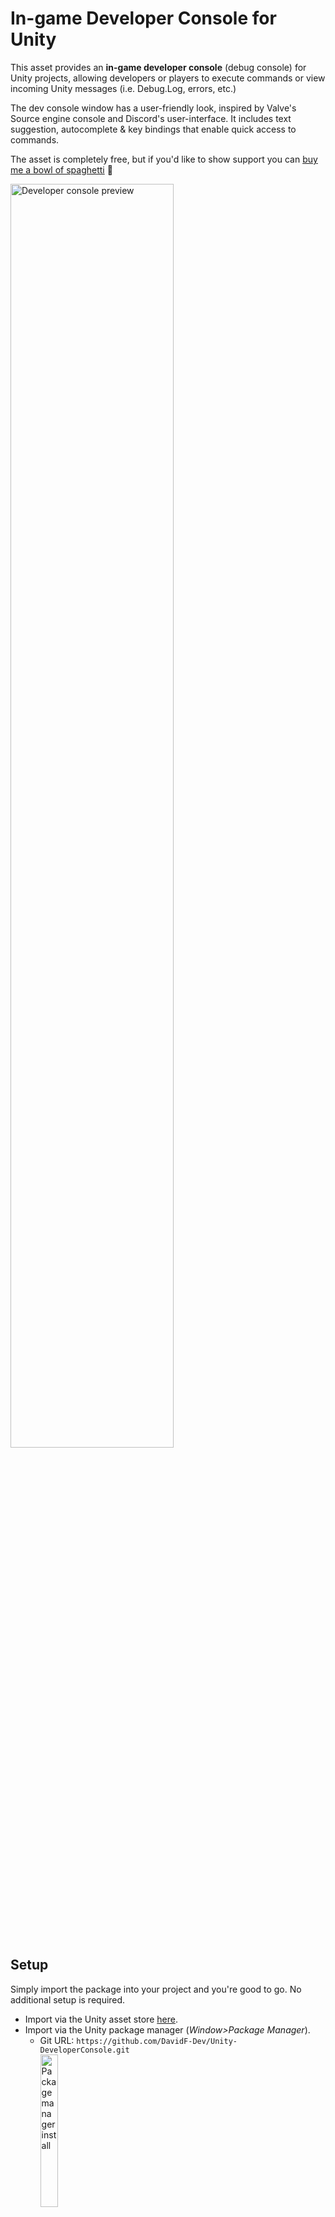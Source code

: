 # In-game Developer Console for Unity
This asset provides an <b>in-game developer console</b> (debug console) for Unity projects, allowing developers or players to execute commands or view incoming Unity messages (i.e. Debug.Log, errors, etc.)

The dev console window has a user-friendly look, inspired by Valve's Source engine console and Discord's user-interface. It includes text suggestion, autocomplete & key bindings that enable quick access to commands.

The asset is completely free, but if you'd like to show support you can [buy me a bowl of spaghetti](https://www.buymeacoffee.com/davidfdev) 🍝

<img src="/.github/preview2.gif" alt="Developer console preview" width="72%"></img>

## Setup
Simply import the package into your project and you're good to go. No additional setup is required.
- Import via the Unity asset store [here](https://u3d.as/2EE5).
- Import via the Unity package manager (<i>Window>Package Manager</i>).
  - Git URL: ``https://github.com/DavidF-Dev/Unity-DeveloperConsole.git``</br>
    <img src="/.github/install1.png" alt="Package manager install" width="25%"></src>
  - <i>Or</i> add the following line to <i>Packages/manifest.json</i>:</br>``"com.davidfdev.devconsole": "https://github.com/DavidF-Dev/Unity-DeveloperConsole.git"``
- Download directly from the [releases](https://github.com/DavidF-Dev/Unity-DeveloperConsole/releases) tab & import in Unity (<i>Assets>Import Package</i>).

## Usage
When the game is running, press tilde ``~`` to toggle the dev console window. The window has an input field along the bottom where commands can be entered. Pressing ENTER will execute the typed command.
- Use the UP / DOWN arrows to cycle through the command history or suggested commands.
- Use TAB to autocomplete a suggested command.

### Commands
Commands are in the form: <b>commandName parameter1 parameter2 ... parameterN</b>. Some commands have no parameters!

Typing "<b>commands</b>" will display a list of all available commands in the console log.</br>
Typing "<b>help print</b>" will provide helpful information about the <b>print</b> command.</br>
Typing "<b>print "Hello world!"</b>" will display the message "Hello world!" in the console log.

Text that is encased by quotation marks ``"`` will be interpreted as a single parameter.

### Scripting
The dev console can be accessed via the ``DevConsole`` static class in the ``DavidFDev.DevConsole`` namespace.
- ``Enable/DisableConsole()``: enable or disable the dev console entirely (disabled by default in release builds).
- ``Open/CloseConsole()``: open or close the dev console window.
- ``Log()``: log a message to the dev console.
- ``SetToggleKey()``: change or disable the key used to toggle the dev console window.
- ``AddCommand()``: add a custom command to the dev console database.

#### Example
```cs
using DavidFDev.DevConsole;
DevConsole.EnableConsole();
DevConsole.SetToggleKey(null);
DevConsole.Log("Hello world!");
```

### Custom commands
Custom commands can be added to the dev console by developers. They can be created in two ways:
- Use ``Command.Create()`` to initialise a new command instance, allowing for multiple parameters and aliases.
- Add the ``[DevConsoleCommand]`` attribute above a static method declaration, using the method body as the callback and arguments as command parameters.

#### Parameters
Default supported parameter types implement the [``IConvertible``](https://docs.microsoft.com/en-us/dotnet/api/system.iconvertible) interface (e.g. int, float, string, bool, etc.)</br>
Enums are also supported.</br>
Commands that use a nullable bool (``Boolean?``) parameter accept "~", "!", "null", and "toggle" - used primarily as a toggle.</br>
For example, executing "<b>showfps !</b>" will toggle showing the fps on-screen.</br></br>
To add a custom type, use ``DevConsole.AddParameterType<T>()`` (see FAQ below).

#### Example using Command.Create
```cs
DevConsole.AddCommand(Command.Create<string>(
  name: "print",
  aliases: "say,display",
  helpText: "Display a message in the dev console",
  p1: Parameter.Create(
    name: "message",
    helpText: "Message to display"
  ),
  callback: (string message) => DevConsole.Log(message)
));
```

#### Example using attribute
```cs
[DevConsoleCommand(
  name: "print",
  aliases: "say,display",
  helpText: "Display a message in the dev console",
  parameterHelpText: "Message to display"
)]
private static void Print(string message) => DevConsole.Log(message);
```

### Built-in commands
The asset provides various built-in commands.
- ``commands``: display a list of available commands.
- ``help (String)commandName``: display helpful information about the specified command.
- ``print (String)message``: display a message in the dev console log.
- ``exit``: exit the game.
- ``fullscreen (Boolean?)enabled``: query or set whether the window is fullscreen.
- ``bind (InputKey)key (String)command``: bind the specified key to execute a command, even if the dev console window is closed.
- ``showfps (Boolean?)enabled``: query or set whether to display the fps on-screen.
- ``scene_load (Int32)buildIndex``: load a scene.
- ``scene_info (Int32)sceneIndex``: display information about an active scene.
- ``obj_list``: display a hierarchical list of all game objects in the scene.
- ``obj_info (String)name``: display information about a game object.
- ``sys_info``: display information about the system.
- ``enum (String)enumName``: display all values of the specified enum.

And more...

## FAQ
<b>Q. Does the asset support the new input system?</b></br>
A. Yes, the dev console supports both the legacy and new input system. The correct input system will be chosen automatically by the asset during compilation.

<b>Q. Does the dev console work in release builds?</b></br>
A. Yes, the dev console can be used in release builds, but will need to be enabled via script: ``DevConsole.EnableConsole()``. It can be included in commercial projects as long as the [licensing conditions](https://github.com/DavidF-Dev/Unity-DeveloperConsole/blob/main/LICENSE.md) are fulfilled. Furthermore, specific commands can be set up to only work in development builds.

<b>Q. How do I add a custom parameter type?</b></br>
A. Use ``DevConsole.AddParameterType<T>()`` to enable the use of the specified type as parameters. A parser function must be provided, which converts a string into the parameter type.
```cs
DevConsole.AddParameterType<GameObject>((string input) => GameObject.Find(input));
```

<b>Q. Can I remove a built-in command?</b></br>
A. Yes, use ``DevConsole.RemoveCommand()`` to remove almost any command. There are a few permanent commands that cannot be removed that are deemed essential for the developer console to run correctly.

<b>Q. How can I stop keyboard input in the dev console from triggering game-specific actions (e.g. space will make the character jump even though the input field is focused)?</b></br>
A. As far as I know, this is an unavoidable issue. I recommend making a global property for your game (e.g. ``AllowGameInput``) which you can query before performing any game-specific input. This property can then reference ``DevConsole.IsOpenAndFocused``, effectively disabling game-specific input when the dev console is open and the input field is focused. 
```cs
public static bool AllowGameInput => !DevConsole.IsOpenAndFocused;

private void CheckGameInput()
{
  if (!AllowGameInput) return;
  
  // ... check game input
}
```

<b>Q. This isn't quite what I'm after</b></br>
A. There are alternatives available by other developers - each slightly different. If this one doesn't meet your needs, then maybe one of theirs will:
- [yasirkula's Unity In-game Debug Console](https://github.com/yasirkula/UnityIngameDebugConsole).
- [popcron's Unity Console](https://github.com/popcron/console)
- [piveclabs' In-game Console](https://docs.piveclabs.com/assets-for-unity/developer-tools-for-unity/in-game-console)

Otherwise, feel free to send me a message if there's a feature you'd like to see added to this asset.

## Acknowledgements
- [@exdli](https://twitter.com/exdli/status/14063908189448642653) for help with supporting both input systems.
- [SpeedCrunch](https://speedcrunch.org/) calculator which inspired the command suggestion / autocomplete design.
- [FiraCode](https://github.com/tonsky/FiraCode) font used under the SIL Open Font License 1.1.

## Contact
If you have any questions or would like to get in contact, shoot me an email at contact@davidfdev.com. Alternatively, you can send me a direct message on Twitter at [@DavidF_Dev](https://twitter.com/DavidF_Dev).</br></br>
Consider showing support by [buying me a bowl of spaghetti](https://www.buymeacoffee.com/davidfdev) 🍝
